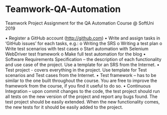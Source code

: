 # Teamwork-QA-Automation
Teamwork Project Assignment for the QA Automation Course @ SoftUni 2019

•	Register a GitHub account (http://github.com)
•	Write and assign tasks in ‘GitHub issues’ for each tasks, e.g.:
o	Writing the SRS
o	Writing a test plan 
o	Write test scenarios with test cases 
o	Start automation with Selenium WebDriver test framework
o	Make full test automation for the blog
•	Software Requirements Specification – the description of each functionality and use case of the project. Use a template for an SRS from the Internet.
•	Test project - covers everything in the project. Use template for Test scenarios and Test cases from the Internet.
•	Test framework – has to be similar to the one built throughout the course. You are free to improve the framework from the course, if you find it useful to do so.
•	Continuous Integration – upon commit changes to the code, the test project should run all tests on the new version of the project and report any bugs found.
The test project should be easily extended. When the new functionality comes, the new tests for it should be easily added to the project.

